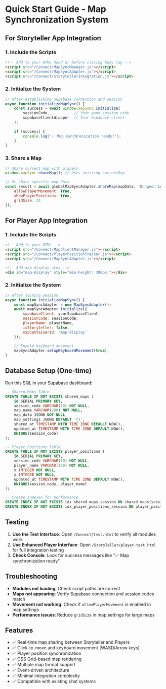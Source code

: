 # Quick Start Guide - Map Synchronization System

## For Storyteller App Integration

### 1. Include the Scripts
```html
<!-- Add to your HTML head or before closing body tag -->
<script src="/Connect/MapSyncManager.js"></script>
<script src="/Connect/MapSyncAdapter.js"></script>
<script src="/Connect/StorytellerIntegration.js"></script>
```

### 2. Initialize the System
```javascript
// After establishing Supabase connection and session
async function initializeMapSync() {
    const success = await window.mapSync.initialize(
        sessionCode,           // Your game session code
        supabaseClientWrapper  // Your Supabase client
    );
    
    if (success) {
        console.log('✅ Map synchronization ready!');
    }
}
```

### 3. Share a Map
```javascript
// Share current map with players
window.mapSync.shareMap(); // Uses existing currentMap

// Or share specific map data
const result = await globalMapSyncAdapter.shareMap(mapData, 'Dungeon Level 1', {
    allowPlayerMovement: true,
    showPlayerPositions: true,
    gridSize: 25
});
```

## For Player App Integration

### 1. Include the Scripts
```html
<!-- Add to your HTML -->
<script src="/Connect/MapClientManager.js"></script>
<script src="/Connect/PlayerPositionTracker.js"></script>
<script src="/Connect/MapSyncAdapter.js"></script>

<!-- Add map display area -->
<div id="map-display" style="min-height: 300px;"></div>
```

### 2. Initialize the System
```javascript
// After joining session
async function initializeMapSync() {
    const mapSyncAdapter = new MapSyncAdapter();
    await mapSyncAdapter.initialize({
        supabaseClient: yourSupabaseClient,
        sessionCode: sessionCode,
        playerName: playerName,
        isStoryteller: false,
        mapContainerId: 'map-display'
    });
    
    // Enable keyboard movement
    mapSyncAdapter.setupKeyboardMovement(true);
}
```

## Database Setup (One-time)

Run this SQL in your Supabase dashboard:

```sql
-- Shared Maps Table
CREATE TABLE IF NOT EXISTS shared_maps (
    id SERIAL PRIMARY KEY,
    session_code VARCHAR(10) NOT NULL,
    map_name VARCHAR(200) NOT NULL,
    map_data JSONB NOT NULL,
    map_settings JSONB DEFAULT '{}',
    shared_at TIMESTAMP WITH TIME ZONE DEFAULT NOW(),
    updated_at TIMESTAMP WITH TIME ZONE DEFAULT NOW(),
    UNIQUE(session_code)
);

-- Player Positions Table
CREATE TABLE IF NOT EXISTS player_positions (
    id SERIAL PRIMARY KEY,
    session_code VARCHAR(10) NOT NULL,
    player_name VARCHAR(100) NOT NULL,
    x INTEGER NOT NULL,
    y INTEGER NOT NULL,
    updated_at TIMESTAMP WITH TIME ZONE DEFAULT NOW(),
    UNIQUE(session_code, player_name)
);

-- Create indexes for performance
CREATE INDEX IF NOT EXISTS idx_shared_maps_session ON shared_maps(session_code);
CREATE INDEX IF NOT EXISTS idx_player_positions_session ON player_positions(session_code);
```

## Testing

1. **Use the Test Interface**: Open `/Connect/test.html` to verify all modules work
2. **Use Enhanced Player Interface**: Open `/StoryTeller/player-test.html` for full integration testing
3. **Check Console**: Look for success messages like "✅ Map synchronization ready"

## Troubleshooting

- **Modules not loading**: Check script paths are correct
- **Maps not appearing**: Verify Supabase connection and session codes match
- **Movement not working**: Check if `allowPlayerMovement` is enabled in map settings
- **Performance issues**: Reduce `gridSize` in map settings for large maps

## Features

- ✅ Real-time map sharing between Storyteller and Players
- ✅ Click-to-move and keyboard movement (WASD/Arrow keys)
- ✅ Player position synchronization
- ✅ CSS Grid-based map rendering
- ✅ Multiple map format support
- ✅ Event-driven architecture
- ✅ Minimal integration complexity
- ✅ Compatible with existing chat systems